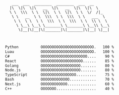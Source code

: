 <div align="center">
<pre><code>
 ___  ___  ________  ________  ___  __       
|\  \|\  \|\   __  \|\   __  \|\  \|\  \     
\ \  \\\  \ \  \|\  \ \  \|\  \ \  \/  /|_   
 \ \   __  \ \  \\\  \ \  \\\  \ \   ___  \  
  \ \  \ \  \ \  \\\  \ \  \\\  \ \  \\ \  \ 
   \ \__\ \__\ \_______\ \_______\ \__\\ \__\
    \|__|\|__|\|_______|\|_______|\|__| \|__|

</code></pre>

<!--START_SECTION:waka-->

```txt
Python          OOOOOOOOOOOOOOOOOOOOOOOO.   100 %
Luau            OOOOOOOOOOOOOOOOOOOOOOOO.   100 %
C#              OOOOOOOOOOOOOOOOOOOOO....    90 %
React           OOOOOOOOOOOOOOOOOOO......    85 %
Golang          OOOOOOOOOOOOOOOOOO.......    80 %
Node.js         OOOOOOOOOOOOOOOOOO.......    80 %
TypeScript      OOOOOOOOOOOOOOOO.........    75 %
Bash            OOOOOOOOOOOOO............    70 %
Next.js         OOOOOOOOOOOO.............    60 %
C++             OOOOOOO..................    40 %
```

<!--END_SECTION:waka-->
